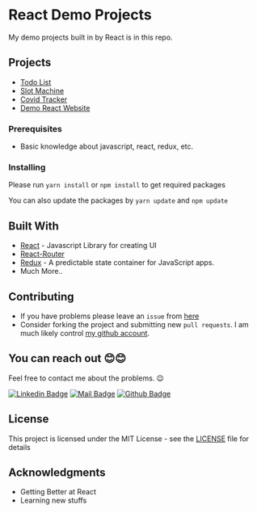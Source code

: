 # React Demo Projects

My demo projects built in by React is in this repo.

## Projects

- [Todo List](https://github.com/rajatsardesai/react-demo-project/tree/master/Todo%20List)
- [Slot Machine](https://github.com/rajatsardesai/react-demo-project/tree/master/Slot%20Machine)
- [Covid Tracker](https://github.com/rajatsardesai/react-demo-project/tree/master/Covid-19%20Tracker)
- [Demo React Website](https://github.com/rajatsardesai/react-demo-project/tree/master/Demo%20React%20Website)

### Prerequisites

- Basic knowledge about javascript, react, redux, etc.

### Installing

Please run `yarn install` or `npm install` to get required packages

You can also update the packages by `yarn update` and `npm update`

## Built With

- [React](http://reactjs.org/) - Javascript Library for creating UI
- [React-Router](https://reacttraining.com/react-router/web)
- [Redux](https://redux.js.org/) - A predictable state container for JavaScript apps.
- Much More..

## Contributing

- If you have problems please leave an `issue` from [here](https://github.com/rajatsardesai/react-demo-project/issues)
- Consider forking the project and submitting new `pull requests`. I am much likely control [my github account](https://github.com/rajatsardesai).

## You can reach out 😊😊

Feel free to contact me about the problems. 😉

[![Linkedin Badge](https://img.shields.io/badge/linkedin-%230077B5.svg?&style=for-the-badge&logo=linkedin&logoColor=white)](https://www.linkedin.com/in/rajat-sardesai-460213147/)
[![Mail Badge](https://img.shields.io/badge/email-c14438?style=for-the-badge&logo=Gmail&logoColor=white&link=mailto:furkanozbek1995@gmail.com)](mailto:rajatsardesai@gmail.com)
[![Github Badge](https://img.shields.io/badge/github-333?style=for-the-badge&logo=github&logoColor=white)](https://github.com/rajatsardesai)

## License

This project is licensed under the MIT License - see the [LICENSE](LICENSE) file for details

## Acknowledgments

- Getting Better at React
- Learning new stuffs
